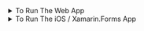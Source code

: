 <details>
  <summary>To Run The Web App</summary>
  
  ## 1. Prepare the database
  Make sure MySQL server is running, then start MySQL client from command line:
  ```bash
  mysql -u root -p [password]
  ```
  Run the following statements:
  ```mysql
  create database marta_v0;
  use marta_v0;
  source [project directory]/backend/v0/mysql/init.sql
  ```
  ## 2. Start the API server
  ```bash
  cd [project directory]/backend/v0
  npm install # Install dependencies first
  npm start
  ```
  ## 3. Start the app server
  ```bash
  cd [project directory]/frontend
  npm install # Install dependencies first
  npm start
  ```
  *To log in as administrator, use username `admin` and password `admin123`.
  To log in as passenger use username `commuter14` and password `choochoo`.*
</details>

<details>
  <summary>To Run The iOS / Xamarin.Forms App</summary>
  
  ## 1. Prepare the database
  Make sure MySQL server is running, then start MySQL client from command line:
  ```bash
  mysql -u root -p [password]
  ```
  Run the following statements:
  ```mysql
  create database marta;
  use marta;
  source [project directory]/backend/v1/mysql/init.sql
  ````
  ## 2. Start the API server
  ```bash
  cd [project directory]/backend/v1
  npm install # Install dependencies first
  npm start
  ```
  ## 3. For Xamarin.Forms
  Before building the project, make sure to replace the placeholder with your actual IP address in
  `[project_directory]/xamarin/MartaPassengerTraffic/MartaPassengerTraffic/LandingPage.xaml.cs`
  
  The line looks like this:
  ```c#
  var client = ((App)(Application.Current)).MyHttpClient;
  string endpoint = "http://[YOUR IP ADDRESS]:8080/stations";
  ```
  *The mobile version is just a proof of concept that only displays the list of stations fetched from the server.*
</details>
